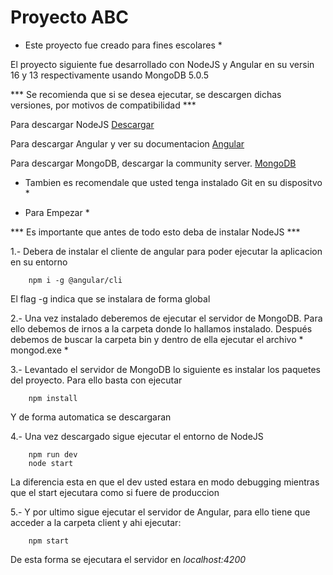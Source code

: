 # Proyecto ABC

* Este proyecto fue creado para fines escolares *

El proyecto siguiente fue desarrollado con NodeJS y Angular en su versin 16 y 13 respectivamente usando MongoDB 5.0.5

*** Se recomienda que si se desea ejecutar, se descargen dichas versiones, por motivos de compatibilidad ***

Para descargar NodeJS [Descargar](https://nodejs.org/es/)

Para descargar Angular y ver su documentacion [Angular](https://angular.io/)

Para descargar MongoDB, descargar la community server. [MongoDB](https://www.mongodb.com/try/download/community)

* Tambien es recomendale que usted tenga instalado Git en su dispositvo *

* Para Empezar *

*** Es importante que antes de todo esto deba de instalar NodeJS ***

1.- Debera de instalar el cliente de angular para poder ejecutar la aplicacion en su entorno
```
    npm i -g @angular/cli
```
El flag -g indica que se instalara de forma global

2.- Una vez instalado deberemos de ejecutar el servidor de MongoDB. Para ello debemos de irnos a la carpeta donde lo hallamos instalado. Después debemos de buscar la carpeta bin y dentro de ella ejecutar el archivo * mongod.exe *

3.- Levantado el servidor de MongoDB lo siguiente es instalar los paquetes del proyecto. Para ello basta con ejecutar
```
    npm install
```
Y de forma automatica se descargaran

4.- Una vez descargado sigue ejecutar el entorno de NodeJS
```
    npm run dev
    node start
```
La diferencia esta en que el dev usted estara en modo debugging mientras que el start ejecutara como si fuere de produccion

5.- Y por ultimo sigue ejecutar el servidor de Angular, para ello tiene que acceder a la carpeta client y ahi ejecutar: 
```
    npm start
```
De esta forma se ejecutara el servidor en *localhost:4200*
